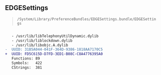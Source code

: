 ## EDGESettings

> `/System/Library/PreferenceBundles/EDGESettings.bundle/EDGESettings`

```diff

   - /usr/lib/libTelephonyUtilDynamic.dylib
   - /usr/lib/liblockdown.dylib
   - /usr/lib/libobjc.A.dylib
-  UUID: 31B5A044-041F-364D-9386-1818AA7170C5
+  UUID: FD5C615D-D7FD-3ED1-B08C-C8A4776395A0
   Functions: 89
   Symbols:   422
   CStrings:  381

```
